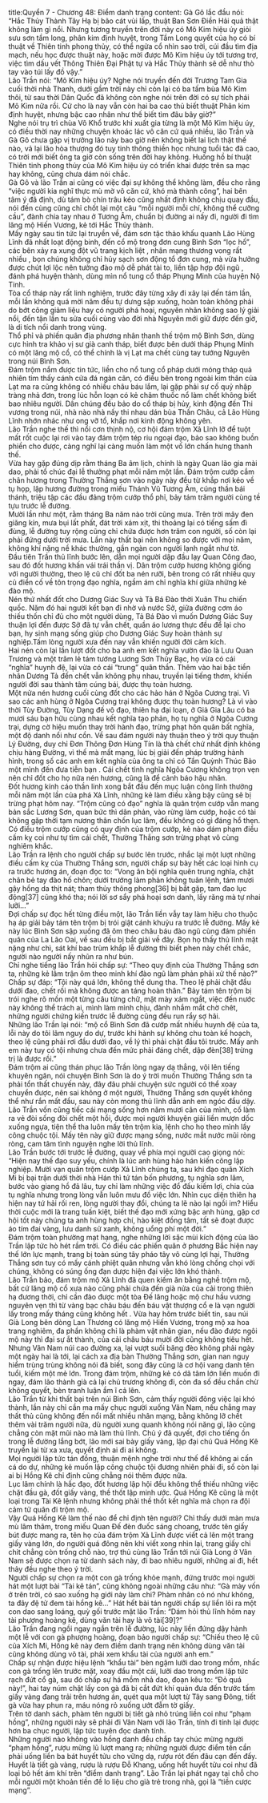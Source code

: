 title:Quyển 7 - Chương 48: Điểm danh trạng
content:
Gà Gô lắc đầu nói: “Hắc Thủy Thành Tây Hạ bị bão cát vùi lấp, thuật Ban Sơn Điền Hải quả thật không làm gì nổi. Nhưng tương truyền trên đời này có Mô Kim hiệu úy giỏi sưu sơn tầm long, phân kim định huyệt, trong Tầm Long quyết của họ có bí thuật về Thiên tinh phong thủy, có thể ngửa cổ nhìn sao trời, cúi đầu tìm địa mạch, nếu học được thuật này, hoặc mời được Mô Kim hiệu úy tới tương trợ, việc tìm dấu vết Thông Thiên Đại Phật tự và Hắc Thủy thành sẽ dễ như thò tay vào túi lấy đồ vậy.”<br> Lão Trần nói: “Mô Kim hiệu úy? Nghe nói truyền đến đời Trương Tam Gia cuối thời nhà Thanh, dưới gầm trời này chỉ còn lại có ba tấm bùa Mô Kim thôi, từ sau thời Dân Quốc đã không còn nghe nói trên đời có sự tích phái Mô Kim nữa rồi. Cứ cho là nay vẫn còn hai ba cao thủ biết thuật Phân kim định huyệt, nhưng bậc cao nhân như thế biết tìm đâu bây giờ?”<br> Nghe nói trụ trì chùa Vô Khổ trước khi xuất gia từng là một Mô Kim hiệu úy, có điều thời nay những chuyện khoác lác vô căn cứ quá nhiều, lão Trần và Gà Gô chưa gặp vị trưởng lão này bao giờ nên không biết lai lịch thật thế nào, vả lại lão hòa thượng đó tuy tinh thông thiền học nhưng tuổi tác đã cao, có trời mới biết ông ta giờ còn sống trên đời hay không. Huống hồ bí thuật Thiên tinh phong thủy của Mô Kim hiệu úy có triển khai được trên sa mạc hay không, cũng chưa dám nói chắc.<br> Gà Gô và lão Trần ai cũng có việc đại sự không thể không làm, đều cho rằng “việc người kia nghĩ thực mù mờ vô căn cứ, khó mà thành công”, hai bên tâm ý đã định, dù tám bò chín trâu kéo cũng nhất định không chịu quay đầu, nói đến cùng cũng chỉ chốt lại một câu “mỗi người mỗi chí, không thể cưỡng cầu”, đành chia tay nhau ở Tương Âm, chuẩn bị đường ai nấy đi, người đi tìm lăng mộ Hiến Vương, kẻ tới Hắc Thủy thành.<br> Mấy ngày sau tin tức lại truyền về, đám sơn tặc thảo khấu quanh Lão Hùng Lĩnh đã nhất loạt động binh, đến cổ mộ trong đơn cung Bình Sơn “lọc hố”, các bên xảy ra xung đột vũ trang kịch liệt , nhân mạng thương vong rất nhiều , bọn chúng không chỉ hủy sạch sơn động tổ đơn cung, mà vừa hưởng được chút lợi lộc nên tưởng đào mộ dễ phát tài to, liền tập hợp đội ngũ , đánh phá huyện thành, dùng mìn nổ tung cổ tháp Phụng Minh của huyện Nộ Tinh.<br> Tòa cổ tháp này rất linh nghiệm, trước đây từng xây đi xây lại đến tám lần, mỗi lần không quá mời năm đều tự dưng sập xuống, hoàn toàn không phải do bớt công giảm liệu hay có người phá hoại, nguyên nhân không sao lý giải nổi, đến tận lần tu sửa cuối cùng vào đời nhà Nguyên mới giữ được đến giờ, là di tích nổi danh trong vùng.<br> Thổ phỉ và phiến quân địa phương nhân thanh thế trộm mộ Bình Sơn, dùng cực hình tra khảo vị sư già canh tháp, biết được bên dưới tháp Phụng Minh có một lăng mộ cổ, có thể chính là vị Lạt ma chết cùng tay tướng Nguyên trong núi Bình Sơn.<br> Đám trộm nắm được tin tức, liền cho nổ tung cổ pháp dưới móng tháp quả nhiên tìm thấy cánh cửa đá ngàn cân, có điều bên trong ngoài kim thân của Lạt ma ra cũng không có nhiều châu báu lắm, lại gặp phải sự cố quỷ nhập tràng nhả đơn, trong lúc hỗn loạn có kẻ châm thuốc nổ làm chết không biết bao nhiêu người. Dân chúng đều bảo do cổ tháp bị hủy, kinh động đến Thi vương trong núi, nhà nào nhà nấy thi nhau dán bùa Thần Châu, cả Lão Hùng Lĩnh nhớn nhác như ong vỡ tổ, khắp nơi kinh động không yên.<br> Lão Trần nghe thế thì nổi cơn thịnh nộ, cơ hội đám trộm Xả Lĩnh lỡ để tuột mất rốt cuộc lại rơi vào tay đám trộm tép riu ngoại đạo, bảo sao không buồn phiền cho được, càng nghĩ lại càng muốn làm một vố lớn chấn hưng thanh thế. <br> Vừa hay gặp đúng dịp rằm tháng Ba âm lịch, chính là ngày Quan lão gia mài dao, phải tổ chúc đại lễ thưởng phạt mỗi năm một lần. Đám trộm cướp cắm chân hương trong Thường Thắng sơn vào ngày này đều từ khắp nơi kéo về tụ họp, lập hương đường trong miếu Thánh Vũ Tương Âm, cúng thần bái thánh, triệu tập các đầu đảng trộm cướp thổ phỉ, bảy tám trăm người cùng tề tựu trước lễ đường.<br> Mười lần như một, rằm tháng Ba năm nào trời cũng mưa. Trên trời mây đen giăng kín, mưa bụi lất phất, đát trời xám xịt, thi thoảng lại có tiếng sấm đì đùng, lễ đường tuy rộng cũng chỉ chứa được hơn trăm con người, số còn lại phải đứng dưới trời mưa. Lần này thất bại nên không so được với mọi năm, không khí nặng nề khác thường, gần ngàn con người lạnh ngắt như tờ. <br> Đầu tiên Trần thủ lĩnh bước lên, dẫn mọi người dập đầu lạy Quan Công đao, sau đó đốt hương khấn vái trái thần vị. Dân trộm cướp hương không giống với người thường, theo lệ cũ chỉ đốt ba nén rưỡi, bên trong có rất nhiều quy củ điển cố về tôn trọng đạo nghĩa, ngầm ám chỉ nghĩa khí giữa những kẻ đào mộ.<br> Nén thứ nhất đốt cho Dương Giác Suy và Tả Bá Đào thời Xuân Thu chiến quốc. Năm đó hai người kết bạn đi nhờ vả nước Sở, giữa đường cơm áo thiếu thốn chỉ đủ cho một người dùng, Tả Bá Đào vì muốn Dương Giác Suy thuận lợi đến được Sở đã tự vẫn chết, quần áo lương thực đều để lại cho bạn, hy sinh mạng sống giúp cho Dương Giác Suy hoàn thành sự nghiệp.Tấm lòng người xưa đến nay vẫn khiến người đời cảm kích.<br> Hai nén còn lại lần lượt đốt cho ba anh em kết nghĩa vườn đào là Lưu Quan Trương và một trăm lẻ tám tướng Lương Sơn Thủy Bạc, họ vừa có cái “nghĩa” huynh đệ, lại vừa có cái “trung” quân thần. Thêm vào hai bậc tiền nhân Dương Tả đến chết vẫn không phụ nhau, truyền lại tiếng thơm, khiến người đời sau thành tâm cúng bái, được thụ toàn hương.<br> Một nửa nén hương cuối cùng đốt cho các hảo hán ở Ngõa Cương trại. Vì sao các anh hùng ở Ngõa Cương trại không được thụ toàn hương? Là vì vào thời Tùy Đường, Tùy Dạng đế vô đạo, thiên hạ đại loạn, ở Giả Gia Lâu có ba mươi sáu bạn hữu cùng nhau kết nghĩa tạo phản, họ tụ nghĩa ở Ngõa Cương trại, dựng cờ hiệu muốn thay trời hành đạo, trừng phạt hôn quân bất nghĩa, một độ danh nổi như cồn. Về sau đám người này thuận theo ý trời quy thuận Lý Đường, duy chỉ Đơn Thông Đơn Hùng Tín là thà chết chứ nhất định không chịu hàng Đường, vì thế mà mất mạng, lúc bị giải đến pháp trường hành hình, trong số các anh em kết nghĩa của ông ta chỉ có Tần Quỳnh Thúc Bảo một mình đến đưa tiễn bạn . Cái chết tình nghĩa Ngõa Cương không trọn vẹn nên chỉ đốt cho họ nữa nén hương, cũng là để cảnh báo hậu nhân.<br> Đốt hương kính cáo thần linh xong bắt đầu đến mục luận công lĩnh thưởng mỗi năm một lần của phá Xả Lĩnh, những kẻ làm điều xằng bậy cũng sẽ bị trừng phạt hôm nay. “Trộm cũng có đạo” nghĩa là quân trộm cướp vẫn mang bản sắc Lương Sơn, quan bức thì dân phản, vào rừng làm cướp, hoặc có tài không gặp thời tạm nương thân chốn lục lâm, đều không có gì đáng hổ thẹn. Có điều trộm cướp cũng có quy định của trộm cướp, kẻ nào dám phạm điều cấm kỵ coi như tự tìm cái chết, Thường Thắng sơn trừng phạt vô cùng nghiêm khắc.<br> Lão Trần ra lệnh cho người chấp sự bước lên trước, nhắc lại một lượt những điều cấm kỵ của Thường Thắng sơn, người chấp sự bày hết các loại hình cụ ra trước hương án, đoạn đọc to: “Vong ân bội nghĩa quên trung nghĩa, chặt chân bẻ tay đào hố chôn; dưới trướng làm phản không tuân lệnh, tám mươi gậy hồng da thịt nát; tham thủy thông phong[36] bị bắt gặp, tam đao lục động[37] cũng khó tha; nói lời sơ sẩy phá hoại sơn danh, lấy răng mà tự nhai lưỡi…”<br> Đợi chấp sự đọc hết từng điều một, lão Trần liền vẫy tay làm hiệu cho thuộc hạ áp giải bảy tám tên trộm bị trói giật cánh khuỷu ra trước lễ đường. Mấy kẻ này lúc Bình Sơn sập xuống đã ôm theo châu báu đào ngũ cùng đám phiến quân của La Lão Oai, về sau đều bị bắt giải về đây. Bọn họ thấy thủ lĩnh mặt nặng như chì, sát khí bao trùm khắp lễ đường thì biết phen này chết chắc, người nào người nấy nhũn ra như bún.<br> Chỉ nghe tiếng lão Trần hỏi chấp sự: “Theo quy định của Thường Thắng sơn ta, những kẻ lâm trận ôm theo minh khí đào ngũ làm phản phải xử thế nào?”<br> Chấp sự đáp: “Tội này quá lớn, không thể dung tha. Theo lệ phải chặt đầu dưới đao, chết rồi mà không được an táng hoàn thân.” Bảy tám tên trộm bị trói nghe rõ mồn một từng câu từng chữ, mặt mày xám ngắt, việc đến nước này không thể trách ai, mình làm mình chịu, đành nhắm mắt chờ chêt, những người chứng kiến trước lễ đường cũng đều run rẩy sợ hãi.<br> Những lão Trần lại nói: “mộ cổ Bình Sơn đã cướp mất nhiều huynh đệ của ta, lỗi này do tôi lâm nguy do dự, trước khi hành sự không chu toàn kế hoạch, theo lệ cũng phải rơi đầu dưới đao, về lý thì phải chặt đầu tôi trước. Mấy anh em này tuy có tội nhưng chưa đến mức phải đáng chết, dập đèn[38] trừng trị là được rồi.”<br> Đám trộm ai cũng thán phục lão Trần lòng ngay dạ thẳng, vội lên tiếng khuyên ngăn, nói chuyện Bình Sơn là do ý trời muốn Thường Thắng sơn ta phải tổn thất chuyến này, đây đâu phải chuyện sức người có thể xoay chuyển được, nên sai không ở một người, Thường Thắng sơn quyết không thể như rắn mất đầu, sau này còn mong thủ lĩnh dẫn anh em ngóc đầu dậy.<br> Lão Trần vốn cũng tiếc cái mạng sống hơn năm mươi cân của mình, cố làm ra vẻ đòi sống đòi chết một hồi, được mọi người khuyện giải liền mượn dốc xuống ngựa, tiện thể tha luôn mấy tên trộm kia, lệnh cho họ theo mình lấy công chuộc tội. Mấy tên này giữ được mạng sống, nước mắt nước mũi ròng ròng, cam tâm tình nguyện nghe lời thủ lĩnh.<br> Lão Trần bước tới trước lễ đường, quay về phía mọi người cao giọng nói: “Hiện nay thế đạo suy yếu, chính là lúc anh hùng hảo hán kiến công lập nghiệp. Mười vạn quân trộm cướp Xả Lĩnh chúng ta, sau khi đạo quân Xích Mi bị bại trận dưới thời nhà Hán thì tứ tán bốn phương, tụ nghĩa sơn lâm, bước vào giang hồ đã lâu, tuy chỉ làm những việc đổ đấu kiếm lợi, chia của tụ nghĩa nhưng trong lòng vẫn luôn mưu đồ việc lớn. Nhìn cục diện thiên hạ hiện nay tứ hải rối ren, lòng người thay đổi, chúng ta lẽ nào lại ngồi im? Hiểu thời cuộc mới là trang tuấn kiệt, biết thế đạo mới xứng bậc anh hùng, gặp cơ hội tốt này chúng ta anh hùng hợp chí, hào kiệt đồng tâm, tất sẽ đoạt được áo tím đai vàng, lưu danh sử xanh, không uổng phí một đời.”<br> Đám trộm toàn phường mạt hạng, nghe những lời sặc mùi kích động của lão Trần lập tức hò hét rầm trời. Có điều các phiến quân ở phương Bắc hiện nay thế lớn lực mạnh, trang bị toàn súng tây pháo tây vô cùng lợi hại, Thường Thắng sơn tuy có mấy cánh phiệt quân nhưng vẫn khó lòng chống chọi với chúng, không có súng ống đạn dược hiện đại việc lớn khó thành.<br> Lão Trần bảo, đám trộm mộ Xả Lĩnh đã quen kiếm ăn bằng nghề trộm mộ, bất cứ lăng mộ cổ xưa nào cũng phải chứa đến già nửa của cải trong thiên hạ đương thời, chỉ cần đào được một tòa Đế lăng hoặc mộ chư hầu vương nguyên vẹn thì từ vàng bạc châu báu đến báu vật thượng cổ e là vạn người lấy trong mấy tháng cũng không hết . Vừa hay hôm trước biết tin, sau núi Già Long bên dòng Lan Thương có lăng mộ Hiến Vương, trong mộ xa hoa trang nghiêm, đa phần không chỉ là phàm vật nhân gian, nếu đào được ngôi mộ này thì đại sự ắt thành, của cải châu báu mười đời cũng không tiêu hết.<br> Nhưng Vân Nam núi cao đường xa, lại vượt suối băng đèo không phải ngày một ngày hai là tới, lại cách xa địa bàn Thường Thắng sơn, gian nan nguy hiểm trùng trùng không nói đã biết, song đây cũng là cơ hội vang danh tên tuổi, kiếm một mẻ lớn. Trong đám trộm, những kẻ có dã tâm lớn liền muốn đi ngay, đám lão thành già cả lại chủ trương không đi, còn đa số đều chần chừ không quyết, bèn tranh luận ầm ĩ cả lên.<br> Lão Trần từ khi thất bại trên núi Bình Sơn, cảm thấy người đông việc lại khó thành, lần này chỉ cần ma mấy chục người xuống Vân Nam, nếu chẳng may thất thủ cũng không đến nổi mất nhiều nhân mạng, bằng không lỡ chết thêm vài trăm người nữa, dù người xung quanh không nói năng gì, lão cũng chẳng còn mặt mũi nào mà làm thủ lĩnh. Chủ ý đã quyết, đợi cho tiếng ồn trong lễ đường lắng bớt, lão mới sai bày giấy vàng, lập đại chú Quá Hồng Kê truyền lại từ xa xưa, quyết định ai đi ai không.<br> Mọi người lập tức tán đồng, thuận mệnh nghe trời như thế để không ai cấn cá do dự, những kẻ muốn lập công chuộc tội đương nhiên phải đi, số còn lại ai bị Hồng Kê chỉ định cũng chẳng nói thêm được nữa.<br> Lục lâm chính là hắc đạo, đốt hương lập hội đều không thể thiếu những việc chặt đầu gà, đốt giấy vàng, thề thốt lập minh ước. Quá Hồng Kê cũng là một loại trong Tài Kê lệnh nhưng không phải thề thốt kết nghĩa mà chọn ra đội cảm tử quân đi trộm mộ.<br> Vậy Quá Hồng Kê làm thế nào để chỉ định tên người? Chỉ thấy dưới màn mưa mù lâm thâm, trong miếu Quan Đế đèn đuốc sáng choang, trước tên giấy bút được mang ra, tên họ của đám trộm Xả Lĩnh được viết cả lên một trang giấy vàng lớn, do người quá đông nên khi viết xong nhìn lại, trang giấy chỉ chit chẳng còn trống chỗ nào, trợ thủ cùng lão Trần tới núi Già Long ở Vân Nam sẽ được chọn ra từ danh sách này, đi bao nhiêu người, những ai đi, hết thảy đều nghe theo ý trời.<br> Người chấp sự chọn ra một con gà trống khỏe mạnh, đứng trước mọi người hát một lượt bài “Tài kê tán”, cũng không ngoài những câu như: “Gà mày vốn ở trên trời, có sao xuống hạ giới này làm chi? Phàm nhân có nó như không, ta đây đệ tử đem tài hồng kê…” Hát hết bài tán người chấp sự liền lôi ra một con dao sang loáng, quỳ gối trước mặt lão Trần: “Dám hỏi thủ lĩnh hôm nay tài phượng hoàng kê, dùng văn tài hay là võ tài[39]?”<br> Lão Trần đang ngồi ngay ngắn trên lễ đường, lúc này liền đứng dậy hành một lễ với con gà phượng hoàng, đoạn bảo người chấp sự: “Chiếu theo lệ cũ của Xích Mi, Hồng kê này đem điềm danh trạng nên không dùng văn tài cũng không dùng võ tài, phải xem khẩu tài của người anh em.”<br> Chấp sự nhận được hiệu lệnh “khẩu tài” bèn ngậm lưỡi dao trong mồm, nhấc con gà trống lên trước mặt, xoay đầu một cái, lưỡi dao trong mồm lập tức rạch đứt cổ gà, sau đó chấp sự há mồm nhả dao, đoạn kêu to: “Đỏ quá này!”, hai tay núm chặt lấy con gà đã bị cắt đứt khí quản đưa đến trước tấm giấy vàng đang trải trên hương án, quét qua một lượt từ Tây sang Đông, tiết gà vừa hay phun ra, máu nóng rỏ xuống ướt đẫm tờ giấy.<br> Trên tờ danh sách, phàm tên người bị tiết gà nhỏ trúng liền coi như “phạm hồng”, những người này sẽ phải đi Vân Nam với lão Trần, tính đi tính lại được hơn ba chục người, lập tức tuyên đọc danh tính.<br> Những người nào không vào hồng danh đều chắp tay chúc mừng người “phạm hồng”, rượu mừng lũ lượt mang ra; những người được điểm tên cần phải uống liền ba bát huyết tửu cho vững dạ, rượu rót đến đâu cạn đến đấy. Huyết là tiết gà vàng, rượu là rượu Đỗ Khang, uống hết huyết tửu coi như đã loại bỏ hết ám khí trên “điểm danh trạng”. Lão Trần lại phát ngay tại chỗ cho mỗi người một khoản tiền đề lo liệu cho già trẻ trong nhà, gọi là “tiền cược mạng”.